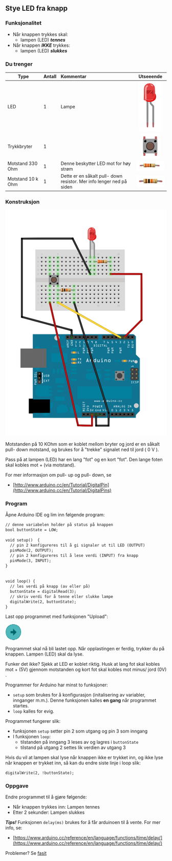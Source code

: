 ## Stye LED fra knapp

### Funksjonalitet

* Når knappen trykkes skal:
	* lampen (LED) ***tennes***
* Når knappen ***IKKE*** trykkes:
	* lampen (LED) ***slukkes***

### Du trenger


| Type          | Antall           | Kommentar  |  Utseeende |
| ------------- | :------------- |:-----| :----: |
| LED           | 1    | Lampe | ![LED](../img/led.png)
| Trykkbryter	| 1	   |   |  ![Switch](../img/button.png)
| Motstand 330 Ohm | 1 | Denne beskytter LED mot for høy strøm | ![](../img/330ohm.png) 	
| Motstand 10 k Ohm | 1  | Dette er en såkalt pull- down resistor. Mer info lenger ned på siden | ![](../img/10kohm.png)

### Konstruksjon

![](./oppg1.png)


Motstanden på 10 KOhm som er koblet mellom bryter og jord er en såkalt pull- down motstand, og brukes for å "trekke" signalet ned til jord ( 0 V ). 

Pass på at lampen (LED) har en lang "fot" og en kort "fot". Den lange foten skal kobles mot + (via motstand).

For mer informasjon om pull- up og pull- down, se

* [http://www.arduino.cc/en/Tutorial/DigitalPin](http://www.arduino.cc/en/Tutorial/DigitalPins)

### Program

Åpne Arduino IDE og lim inn følgende program:

```
// denne variabelen holder på status på knappen
bool buttonState = LOW;

void setup()  {
  // pin 2 konfigureres til å gi signaler ut til LED (OUTPUT)
  pinMode(2, OUTPUT);
  // pin 2 konfigureres til å lese verdi (INPUT) fra knapp
  pinMode(3, INPUT);
}


void loop() {
  // les verdi på knapp (av eller på)
  buttonState = digitalRead(3);
  // skriv verdi for å tenne eller slukke lampe
  digitalWrite(2, buttonState);
}
```

Last opp programmet med funksjonen "Upload": 

![](./upload.png)

Programmet skal nå bli lastet opp. Når opplastingen er ferdig, trykker du på knappen. Lampen (LED) skal da lyse.

Funker det ikke? Sjekk at LED er koblet riktig. Husk at lang fot skal kobles mot + (5V) gjennom motstanden og kort fot skal kobles mot minus/ jord (0V) .

Programmer for Arduino har minst to funksjoner:

* ```setup``` som brukes for å konfigurasjon (initalisering av variabler, innganger m.m.). Denne funksjonen kalles **en gang** når programmet startes.
* ```loop``` kalles for evig.

Programmet fungerer slik:

 - funksjonen ```setup``` setter pin 2 som utgang og pin 3 som inngang
 - I funksjonen ```loop```:
	 - tilstanden på inngang 3 leses av og lagres i ```buttonState```
	 - tilstand på utgang 2 settes lik verdien av utgang 3

Hvis du vil at lampen skal lyse når knappen ikke er trykket inn, og ikke lyse når knappen er trykket inn, så kan du endre siste linje i loop slik:

```
digitalWrite(2, !buttonState);
```


### Oppgave

Endre programmet til å gjøre følgende:

* Når knappen trykkes inn: Lampen tennes
* Etter 2 sekunder: Lampen slukkes

***Tips!*** Funksjonen ```delay(ms)``` brukes for å får arduinoen til å vente. For mer info, se:

* [https://www.arduino.cc/reference/en/language/functions/time/delay/](https://www.arduino.cc/reference/en/language/functions/time/delay/)


Problemer? Se [fasit](./fasit.md)




